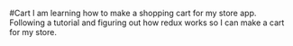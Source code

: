 #Cart
I am learning how to make a shopping cart for my store app. Following a tutorial and figuring out how redux works so I can make a cart for my store.